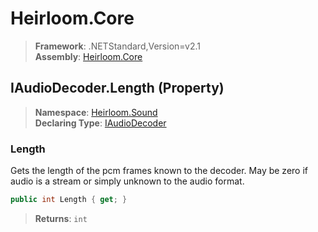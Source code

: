 # Heirloom.Core

> **Framework**: .NETStandard,Version=v2.1  
> **Assembly**: [Heirloom.Core][0]

## IAudioDecoder.Length (Property)

> **Namespace**: [Heirloom.Sound][0]  
> **Declaring Type**: [IAudioDecoder][1]

### Length

Gets the length of the pcm frames known to the decoder. May be zero if audio is a stream or simply unknown to the audio format.

```cs
public int Length { get; }
```

> **Returns**: `int`

[0]: ../../../Heirloom.Core.md
[1]: ../IAudioDecoder.md
